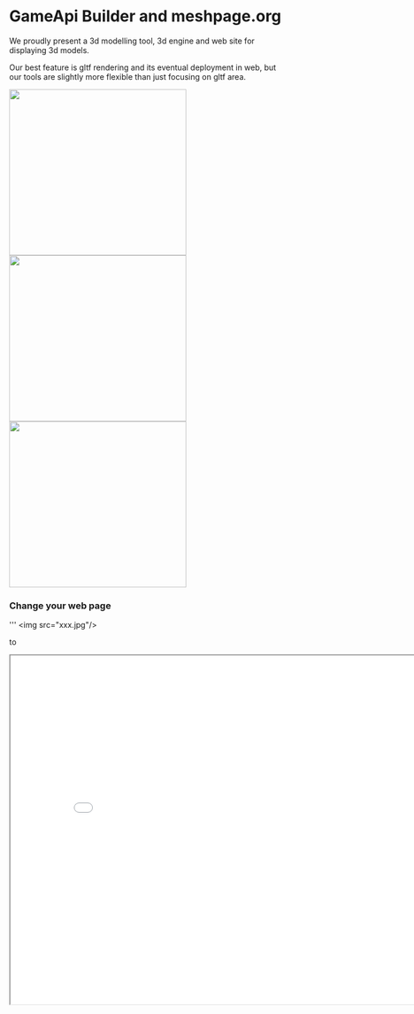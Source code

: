 
# GameApi Builder and meshpage.org

We proudly present a 3d modelling tool, 3d engine and web site for
displaying 3d models.

Our best feature is gltf rendering and its eventual deployment in web, but our
tools are slightly more flexible than just focusing on gltf area.

<img src="https://meshpage.org/assets/builder_mini.png" width="320px" height="300px"/>
<img src="https://meshpage.org/assets/sanmiguel.png" width="320px" height="300px"/>
<img src="https://meshpage.org/assets/suitcase.png" width="320px" height="300px"/>


### Change your web page
'''
\<img src="xxx.jpg"/\>

to

<iframe src="xxxzipdir/index.html" width="830" height="630"/>
'''

### Download the repo
  - git clone https://github.com/terop2/GameApi.git

### Dependent packages (ubuntu)
  - apt-get install libsdl2-dev
  - apt-get install libfreetype6-dev
  - apt-get install libsdl2-mixer-dev
  - apt-get install libglew-dev
  - apt-get install curl
  - apt-get install libstdc++0
  - apt-get install libc6
  - apt-get install libgcc-s1
  - apt-get install unzip
  - apt-get install zip
  - apt-get install tar


### Compiling
```
Choose correct directory:
  cd GameApi

To compile (linux):
  make -j 8

To compile (emscripten):
 ./emmake.sh EMSCRIPTEN_PATH=path_to_emscripten_emsdk_directory

To compile (windows):
  set_paths_git.bat
  make.bat

Running the software:
  cd editor
  ./a.out

How we normally push our code to hosting space:
  # ./full_deploy.sh
```

### Important urls:
  - https://meshpage.org                  (main web site)
  - https://meshpage.org/meshpage_4       (download newest builder tool binaries)
  - https://meshpage.org/view.php         (3d model viewer)
  - https://meshpage.org/gltf_to_zip.php  (gltf to html5 zip converter)
  - https://meshpage.org/meshpage_5       (FAQ)
  
### Deploy Process#1:
 - CREATE: use our technology to create the 3d model display
 - DEPLOY: get a .zip file from gltf_to_zip converter, builder tool(save_deploy) or meshpage.org web site
 - UNZIP: unzip the zip file to a new directory in your hosting space
 - EMBED: use `<embed src="dir/index.html" width="830" height="630"/>` to embed the 3d model to your html article
 - ENJOY: open the article in web browser via url

### API access:
    - LINK: link to the libGameApi.so or libGameApi.bc library.
    - CALL:
    
      ```
      #include "GameApi.hh"
      std::string code= "SCRIPT FROM CODEGEN HERE";
      Env e2;
      EveryApi ev(e);
      ExecuteEnv e;
      ev.mainloop_api.init_window(w_width,w_height,"GameApi", vr_init);
      ev.mainloop_api.set_screen_size(w_width, w_height);
      ev.mainloop_api.set_homepage_url(homepageurl);
      ev.mainloop_api.set_seamless_url(seamless_url);
      ev.shader_api.load_default();
      std::pair<int,std::string> blk = GameApi::execute_codegen(e2, ev, code, e);
      if (blk.second == "RUN") {
      	 RUN r;
    	 r.id = blk.first;
    	 ev.blocker_api.run2(ev,r);
       } else if (blk.second=="OK") {
         BLK b;
         b.id = blk.first;
         ev.blocker_api.run(b);
       } else {
         std::cout << "ERROR: internal error" << std::endl;
       }
       ```

### Deploytool access:
  ```
  cd deploytool
  LD_LIBRARY_PATH=.. ./deploytool --file input_script.txt -o output_zip.zip --homepage=https://meshpage.org/assets/
  ```

### cmdline access:
  ```
  cd cmdline
  LD_LIBRARY_PATH=.. ./gameapi_cmdline --file input_script.txt
  ```

Yours,

<img src="https://meshpage.org/assets/avatar.png" width="80px" height="80px"/>
